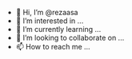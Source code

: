 - 👋 Hi, I’m @rezaasa
- 👀 I’m interested in ...
- 🌱 I’m currently learning ...
- 💞️ I’m looking to collaborate on ...
- 📫 How to reach me ...

<!---
rezaasa/rezaasa is a ✨ special ✨ repository because its `README.md` (this file) appears on your GitHub profile.
You can click the Preview link to take a look at your changes.
--->
